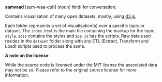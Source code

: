 **samvaad** [sum-waa-duh] (noun) hindi for conversation;

Contains visualisation of many open datasets, mostly, using [d3.js](https://d3js.org).

Each folder represents a set of visualisation(s) over a specific topic or dataset. The `index.html` is the main file containing the markup for the topic. `style.scss` contains the styles and `app.js` has the scripts. Raw data used resides in the `dataset` folder along with any ETL (Extract, Transform and Load) scripts used to process the same.

**A note on the license**

While the source code is licensed under the MIT license the associated data may not be so. Please refer to the original source license for more information.
